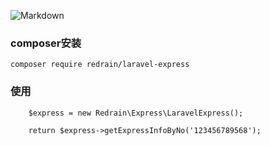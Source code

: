 
![Markdown](http://i2.muimg.com/1949/546d9e0e76ccc1aa.png)

    
### composer安装
        
    composer require redrain/laravel-express
    
### 使用

        $express = new Redrain\Express\LaravelExpress();
        
        return $express->getExpressInfoByNo('123456789568');
